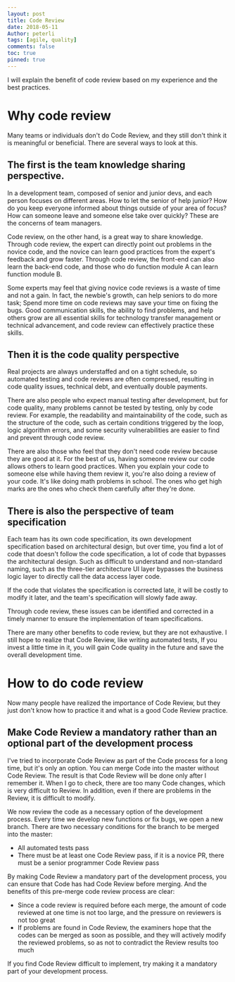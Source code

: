 ```yaml
---
layout: post
title: Code Review
date: 2018-05-11
Author: peterli
tags: [agile, quality]
comments: false
toc: true
pinned: true
---
```


I will explain the benefit of code review based on my experience and the best practices.

# Why code review

Many teams or individuals don't do Code Review, and they still don't think it is meaningful or beneficial. There are several ways to look at this.

## The first is the team knowledge sharing perspective.

In a development team, composed of senior and junior devs, and each person focuses on different areas. How to let the senior of help junior? How do you keep everyone informed about things outside of your area of focus? How can someone leave and someone else take over quickly? These are the concerns of team managers.

Code review, on the other hand, is a great way to share knowledge. Through code review, the expert can directly point out problems in the novice code, and the novice can learn good practices from the expert's feedback and grow faster. Through code review, the front-end can also learn the back-end code, and those who do function module A can learn function module B.

Some experts may feel that giving novice code reviews is a waste of time and not a gain. In fact, the newbie's growth, can help seniors to do more task; Spend more time on code reviews may save your time on fixing the bugs. Good communication skills, the ability to find problems, and help others grow are all essential skills for technology transfer management or technical advancement, and code review can effectively practice these skills.

## Then it is the code quality perspective

Real projects are always understaffed and on a tight schedule, so automated testing and code reviews are often compressed, resulting in code quality issues, technical debt, and eventually double payments.

There are also people who expect manual testing after development, but for code quality, many problems cannot be tested by testing, only by code review. For example, the readability and maintainability of the code, such as the structure of the code, such as certain conditions triggered by the loop, logic algorithm errors, and some security vulnerabilities are easier to find and prevent through code review.

There are also those who feel that they don't need code review because they are good at it. For the best of us, having someone review our code allows others to learn good practices. When you explain your code to someone else while having them review it, you're also doing a review of your code. It's like doing math problems in school. The ones who get high marks are the ones who check them carefully after they're done.

## There is also the perspective of team specification

Each team has its own code specification, its own development specification based on architectural design, but over time, you find a lot of code that doesn't follow the code specification, a lot of code that bypasses the architectural design. Such as difficult to understand and non-standard naming, such as the three-tier architecture UI layer bypasses the business logic layer to directly call the data access layer code.

If the code that violates the specification is corrected late, it will be costly to modify it later, and the team's specification will slowly fade away.

Through code review, these issues can be identified and corrected in a timely manner to ensure the implementation of team specifications.

There are many other benefits to code review, but they are not exhaustive. I still hope to realize that Code Review, like writing automated tests, If you invest a little time in it, you will gain Code quality in the future and save the overall development time.

# How to do code review

Now many people have realized the importance of Code Review, but they just don't know how to practice it and what is a good Code Review practice.

## Make Code Review a mandatory rather than an optional part of the development process

I've tried to incorporate Code Review as part of the Code process for a long time, but it's only an option. You can merge Code into the master without Code Review. The result is that Code Review will be done only after I remember it. When I go to check, there are too many Code changes, which is very difficult to Review. In addition, even if there are problems in the Review, it is difficult to modify.

We now review the code as a necessary option of the development process. Every time we develop new functions or fix bugs, we open a new branch. There are two necessary conditions for the branch to be merged into the master:

- All automated tests pass
- There must be at least one Code Review pass, if it is a novice PR, there must be a senior programmer Code Review pass

By making Code Review a mandatory part of the development process, you can ensure that Code has had Code Review before merging. And the benefits of this pre-merge code review process are clear:

- Since a code review is required before each merge, the amount of code reviewed at one time is not too large, and the pressure on reviewers is not too great
- If problems are found in Code Review, the examiners hope that the codes can be merged as soon as possible, and they will actively modify the reviewed problems, so as not to contradict the Review results too much

If you find Code Review difficult to implement, try making it a mandatory part of your development process.
